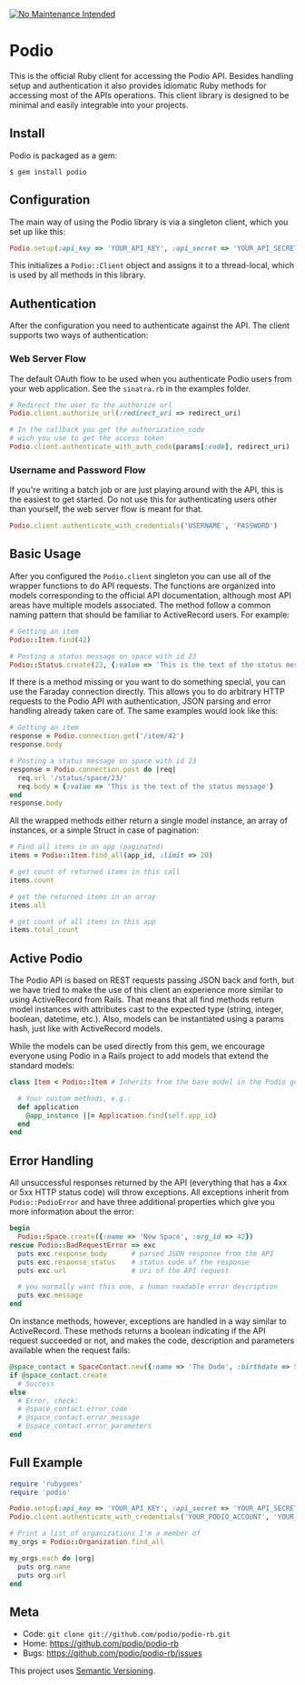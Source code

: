 [![No Maintenance Intended](http://unmaintained.tech/badge.svg)](http://unmaintained.tech/)

Podio
=====

This is the official Ruby client for accessing the Podio API. Besides handling setup and authentication it also provides idiomatic Ruby methods for accessing most of the APIs operations. This client library is designed to be minimal and easily integrable into your projects.


Install
-------

Podio is packaged as a gem:

    $ gem install podio


Configuration
-------------

The main way of using the Podio library is via a singleton client, which you set up like this:

```ruby
Podio.setup(:api_key => 'YOUR_API_KEY', :api_secret => 'YOUR_API_SECRET')
```

This initializes a `Podio::Client` object and assigns it to a thread-local, which is used by all methods in this library.


Authentication
--------------

After the configuration you need to authenticate against the API. The client supports two ways of authentication:

### Web Server Flow

The default OAuth flow to be used when you authenticate Podio users from your web application. See the `sinatra.rb` in the examples folder.

```ruby
# Redirect the user to the authorize url
Podio.client.authorize_url(:redirect_uri => redirect_uri)

# In the callback you get the authorization_code
# wich you use to get the access token
Podio.client.authenticate_with_auth_code(params[:code], redirect_uri)
```

### Username and Password Flow

If you're writing a batch job or are just playing around with the API, this is the easiest to get started. Do not use this for authenticating users other than yourself, the web server flow is meant for that.

```ruby
Podio.client.authenticate_with_credentials('USERNAME', 'PASSWORD')
```

Basic Usage
-----------

After you configured the `Podio.client` singleton you can use all of the wrapper functions to do API requests. The functions are organized into models corresponding to the official API documentation, although most API areas have multiple models associated. The method follow a common naming pattern that should be familiar to ActiveRecord users. For example:

```ruby
# Getting an item
Podio::Item.find(42)

# Posting a status message on space with id 23
Podio::Status.create(23, {:value => 'This is the text of the status message'})
```

If there is a method missing or you want to do something special, you can use the Faraday connection directly. This allows you to do arbitrary HTTP requests to the Podio API with authentication, JSON parsing and error handling already taken care of. The same examples would look like this:

```ruby
# Getting an item
response = Podio.connection.get('/item/42')
response.body

# Posting a status message on space with id 23
response = Podio.connection.post do |req|
  req.url '/status/space/23/'
  req.body = {:value => 'This is the text of the status message'}
end
response.body
```

All the wrapped methods either return a single model instance, an array of instances, or a simple Struct in case of pagination:

```ruby
# Find all items in an app (paginated)
items = Podio::Item.find_all(app_id, :limit => 20)

# get count of returned items in this call
items.count

# get the returned items in an array
items.all

# get count of all items in this app
items.total_count
```

Active Podio
------------

The Podio API is based on REST requests passing JSON back and forth, but we have tried to make the use of this client an experience more similar to using ActiveRecord from Rails. That means that all find methods return model instances with attributes cast to the expected type (string, integer, boolean, datetime, etc.). Also, models can be instantiated using a params hash, just like with ActiveRecord models.

While the models can be used directly from this gem, we encourage everyone using Podio in a Rails project to add models that extend the standard models:

```ruby
class Item < Podio::Item # Inherits from the base model in the Podio gem

  # Your custom methods, e.g.:
  def application
    @app_instance ||= Application.find(self.app_id)
  end
end
```

Error Handling
--------------

All unsuccessful responses returned by the API (everything that has a 4xx or 5xx HTTP status code) will throw exceptions. All exceptions inherit from `Podio::PodioError` and have three additional properties which give you more information about the error:

```ruby
begin
  Podio::Space.create({:name => 'New Space', :org_id => 42})
rescue Podio::BadRequestError => exc
  puts exc.response_body      # parsed JSON response from the API
  puts exc.response_status    # status code of the response
  puts exc.url                # uri of the API request

  # you normally want this one, a human readable error description
  puts exc.message
end
```

On instance methods, however, exceptions are handled in a way similar to ActiveRecord. These methods returns a boolean indicating if the API request succeeded or not, and makes the code, description and parameters available when the request fails:

```ruby
@space_contact = SpaceContact.new({:name => 'The Dude', :birthdate => 50.years.ago})
if @space_contact.create
  # Success
else
  # Error, check:
  # @space_contact.error_code
  # @space_contact.error_message
  # @space_contact.error_parameters
end
```

Full Example
------------

```ruby
require 'rubygems'
require 'podio'

Podio.setup(:api_key => 'YOUR_API_KEY', :api_secret => 'YOUR_API_SECRET')
Podio.client.authenticate_with_credentials('YOUR_PODIO_ACCOUNT', 'YOUR_PODIO_PASSWORD')

# Print a list of organizations I'm a member of
my_orgs = Podio::Organization.find_all

my_orgs.each do |org|
  puts org.name
  puts org.url
end
```

Meta
----

* Code: `git clone git://github.com/podio/podio-rb.git`
* Home: <https://github.com/podio/podio-rb>
* Bugs: <https://github.com/podio/podio-rb/issues>

This project uses [Semantic Versioning](http://semver.org/).
